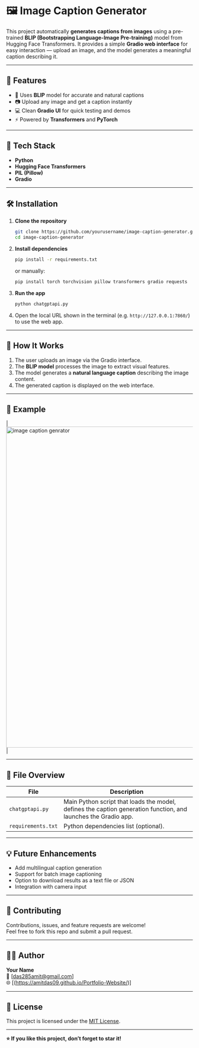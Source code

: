 # 🖼️ Image Caption Generator

This project automatically **generates captions from images** using a pre-trained **BLIP (Bootstrapping Language-Image Pre-training)** model from Hugging Face Transformers. It provides a simple **Gradio web interface** for easy interaction — upload an image, and the model generates a meaningful caption describing it.

---

## 🚀 Features

- 🧠 Uses **BLIP** model for accurate and natural captions  
- 📷 Upload any image and get a caption instantly  
- 💻 Clean **Gradio UI** for quick testing and demos  
- ⚡ Powered by **Transformers** and **PyTorch**

---

## 🧩 Tech Stack

- **Python**
- **Hugging Face Transformers**
- **PIL (Pillow)**
- **Gradio**

---

## 🛠️ Installation

1. **Clone the repository**
   ```bash
   git clone https://github.com/yourusername/image-caption-generator.git
   cd image-caption-generator
   ```

2. **Install dependencies**
   ```bash
   pip install -r requirements.txt
   ```
   or manually:
   ```bash
   pip install torch torchvision pillow transformers gradio requests
   ```

3. **Run the app**
   ```bash
   python chatgptapi.py
   ```

4. Open the local URL shown in the terminal (e.g. `http://127.0.0.1:7860/`) to use the web app.

---

## 🧠 How It Works

1. The user uploads an image via the Gradio interface.  
2. The **BLIP model** processes the image to extract visual features.  
3. The model generates a **natural language caption** describing the image content.  
4. The generated caption is displayed on the web interface.

---

## 📸 Example

| <img width="1917" height="867" alt="image caption genrator" src="https://github.com/user-attachments/assets/bcba4432-8ace-4f3b-b138-31e8723f4d4e" /> |

---

## 🧾 File Overview

| File | Description |
|------|--------------|
| `chatgptapi.py` | Main Python script that loads the model, defines the caption generation function, and launches the Gradio app. |
| `requirements.txt` | Python dependencies list (optional). |

---

## 💡 Future Enhancements

- Add multilingual caption generation  
- Support for batch image captioning  
- Option to download results as a text file or JSON  
- Integration with camera input  

---

## 🤝 Contributing

Contributions, issues, and feature requests are welcome!  
Feel free to fork this repo and submit a pull request.

---

## 🧑‍💻 Author

**Your Name**  
📧 [das285amit@gmail.com]  
🌐 [(https://amitdas09.github.io/Portfolio-Website/)]

---

## 📜 License

This project is licensed under the [MIT License](LICENSE).

---

**⭐ If you like this project, don’t forget to star it!**
